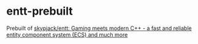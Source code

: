 entt-prebuilt
=============
Prebuilt of [skypjack/entt: Gaming meets modern C++ - a fast and reliable entity component system (ECS) and much more](https://github.com/skypjack/entt)
